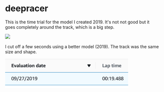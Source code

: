 # deepracer
This is the time trial for the model I created 2019. It's not not good but it goes completely around the track, which is a big step. 

<img src="/deep-racer-time-trial.gif">

I cut off a few seconds using a better model (2019). The track was the same size and shape.

<img src="/better-lap-time.png">
